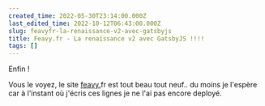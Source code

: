 ```yaml
---
created_time: 2022-05-30T23:14:00.000Z
last_edited_time: 2022-10-12T06:43:00.000Z
slug: feavyfr-la-renaissance-v2-avec-gatsbyjs
title: Feavy.fr - La renaissance v2 avec GatsbyJS !!!!
tags: []
---
```

Enfin !

Vous le voyez, le site [feavy.](http://feavy.de)fr est tout beau tout neuf.. du moins je l'espère car à l'instant où j'écris ces lignes je ne l'ai pas encore deployé.
